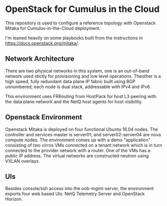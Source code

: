 # OpenStack for Cumulus in the Cloud

This repository is used to configure a reference topology with Openstack Mitaka for Cumulus-in-the-Cloud deployment.

I'm leaned heavily on some playbooks built from the instructions in https://docs.openstack.org/mitaka/.

## Network Architecture

There are two physical networks in this system, one is an out-of-band network used stictly for provisioning and low level operations.  Theother is a high speed, fully redundant data plane IP fabric built using BGP unnumbered; each node is dual stack, addressable with IPv4 and IPv6.

This environment uses FRRouting from HostPack for host L3 peering with the data plane network and the NetQ host agents for host visibility. 

## Openstack Environment

Openstack Mitaka is deployed on four functional Ubuntu 16.04 nodes.  The controller and services master is server01, and server02-server04 are nova compute nodes.  The environment comes up with a demo "application" consisting of two cirros VMs connected on a tenant network which is in turn connected to the provider network with a router. One of the VMs has a public IP address.  The virtual networks are constructed neutron using VXLAN overlays.

## UIs
Besides console/ssh access into the oob-mgmt-server, the environment exports four web based UIs: NetQ Telemetry Server and OpenStack Horizon.


